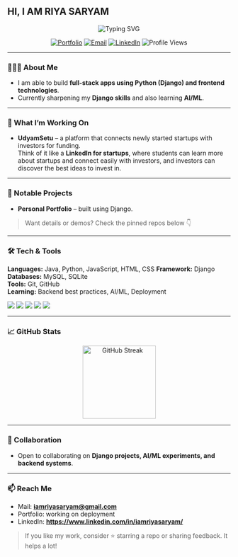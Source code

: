## HI, I AM RIYA SARYAM

<p align="center">
  <img src="https://readme-typing-svg.demolab.com?font=Inter&weight=600&size=28&duration=3000&pause=1000&center=true&vCenter=true&width=700&lines=Hey%2C+I'm+Riya+Saryam+%F0%9F%91%8B;Full-Stack+Developer;Django+%7C+AI%2FML+Learner" alt="Typing SVG" />
</p>

<p align="center">
  <a href="https://your-portfolio-link.com" target="_blank"><img alt="Portfolio" src="https://img.shields.io/badge/Portfolio-Visit-7b2cbf?style=for-the-badge"></a>
  <a href="mailto:iamriyasaryam@gmail.com"><img alt="Email" src="https://img.shields.io/badge/Email-Contact-9d4edd?style=for-the-badge"></a>
  <a href="https://www.linkedin.com/in/iamriyasaryam/" target="_blank"><img alt="LinkedIn" src="https://img.shields.io/badge/LinkedIn-Connect-240046?style=for-the-badge"></a>
  <img alt="Profile Views" src="https://komarev.com/ghpvc/?username=iamriyasaryam&style=for-the-badge&color=10002b">
</p>

---

### 👩🏻‍💻 About Me
- I am able to build **full-stack apps using Python (Django) and frontend technologies**.  
- Currently sharpening my **Django skills** and also learning **AI/ML**.  

---

### 🔭 What I’m Working On
- **UdyamSetu** – a platform that connects newly started startups with investors for funding.  
  Think of it like a **LinkedIn for startups**, where students can learn more about startups and connect easily with investors, and investors can discover the best ideas to invest in.  

---

### 🧩 Notable Projects
- **Personal Portfolio** – built using Django.

> Want details or demos? Check the pinned repos below 👇

---

### 🛠 Tech & Tools
**Languages:** Java, Python, JavaScript, HTML, CSS 
**Framework:** Django  
**Databases:** MySQL, SQLite  
**Tools:** Git, GitHub  
**Learning:** Backend best practices, AI/ML, Deployment  

<p>
  <img src="https://img.shields.io/badge/Django-092E20?logo=django&logoColor=white" />
  <img src="https://img.shields.io/badge/MySQL-4479A1?logo=mysql&logoColor=white" />
  <img src="https://img.shields.io/badge/SQLite-003B57?logo=sqlite&logoColor=white" />
  <img src="https://img.shields.io/badge/Git-F05032?logo=git&logoColor=white" />
  <img src="https://img.shields.io/badge/GitHub-181717?logo=github&logoColor=white" />
</p>

---

### 📈 GitHub Stats
<p align="center">
  <img height="165" src="https://streak-stats.vercel.app?user=iamriyasaryam&theme=radical&hide_border=true" alt="GitHub Streak" />
</p>


---

### 🤝 Collaboration
- Open to collaborating on **Django projects, AI/ML experiments, and backend systems**.  

---

### 📫 Reach Me
- Mail: **iamriyasaryam@gmail.com**  
- Portfolio: working on deployment
- LinkedIn: **https://www.linkedin.com/in/iamriyasaryam/**

> If you like my work, consider ⭐️ starring a repo or sharing feedback. It helps a lot!

